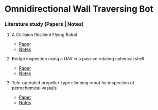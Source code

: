 # Omnidirectional Wall Traversing Bot


### Literature study (Papers | Notes)

1. A Collision Resilient Flying Robot 
   - [Paper](https://drive.google.com/file/d/1eM-FUL6B5DOLNbF58CUHFHjptPEehE9g/view?usp=sharing) 
   - [Notes](https://hackmd.io/@Sushant240/Hyy3oQGyw) 
   
2. Bridge inspection using a UAV in a passive rotating spherical shell
    - [Paper](https://drive.google.com/file/d/1Bo1aqXaoTPJUzNo6XzsSw9fr41AtvTee/view?usp=sharing)
    - [Notes](https://hackmd.io/@Sushant240/rkaHO9H1P)

3. Tele-operated propeller-type climbing robot for inspection of petrochemical vessels
   - [Paper](https://www.researchgate.net/publication/315447246_Tele-operated_propeller-type_climbing_robot_for_inspection_of_petrochemical_vessels)
   - [Notes](https://hackmd.io/@Sushant240/S1d4TXuyw)

